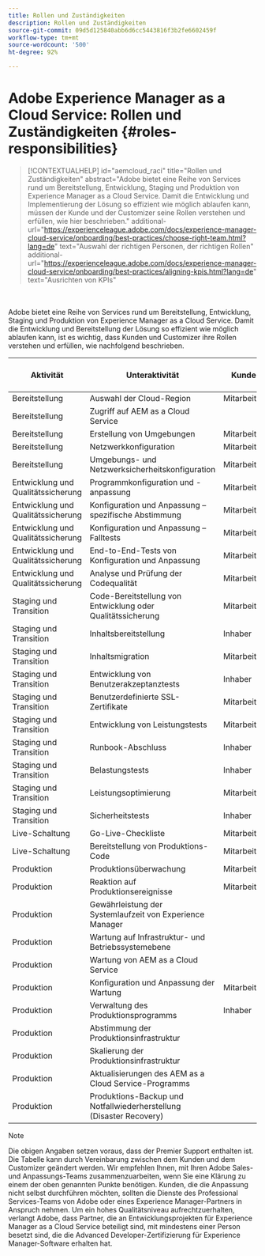 ```yaml
---
title: Rollen und Zuständigkeiten
description: Rollen und Zuständigkeiten
source-git-commit: 09d5d125840abb6d6cc5443816f3b2fe6602459f
workflow-type: tm+mt
source-wordcount: '500'
ht-degree: 92%

---
```



# Adobe Experience Manager as a Cloud Service: Rollen und Zuständigkeiten {#roles-responsibilities}

>[!CONTEXTUALHELP]
>id="aemcloud_raci"
>title="Rollen und Zuständigkeiten"
>abstract="Adobe bietet eine Reihe von Services rund um Bereitstellung, Entwicklung, Staging und Produktion von Experience Manager as a Cloud Service. Damit die Entwicklung und Implementierung der Lösung so effizient wie möglich ablaufen kann, müssen der Kunde und der Customizer seine Rollen verstehen und erfüllen, wie hier beschrieben."
>additional-url="https://experienceleague.adobe.com/docs/experience-manager-cloud-service/onboarding/best-practices/choose-right-team.html?lang=de" text="Auswahl der richtigen Personen, der richtigen Rollen"
>additional-url="https://experienceleague.adobe.com/docs/experience-manager-cloud-service/onboarding/best-practices/aligning-kpis.html?lang=de" text="Ausrichten von KPIs"

<br></br>
Adobe bietet eine Reihe von Services rund um Bereitstellung, Entwicklung, Staging und Produktion von Experience Manager as a Cloud Service. Damit die Entwicklung und Bereitstellung der Lösung so effizient wie möglich ablaufen kann, ist es wichtig, dass Kunden und Customizer ihre Rollen verstehen und erfüllen, wie nachfolgend beschrieben.


| Aktivität | Unteraktivität | Kunde | Customizer | Adobe | Cloud Manager-Funktionen |
|---------------------------------|-------------------------------------------------------|-------------|-------------|---------|-----------------------------|
| Bereitstellung | Auswahl der Cloud-Region | Mitarbeiter | Inhaber | Advisor | Ja |
| Bereitstellung | Zugriff auf AEM as a Cloud Service |  |  | Inhaber | Ja |
| Bereitstellung | Erstellung von Umgebungen | Mitarbeiter | Inhaber | Advisor | Ja |
| Bereitstellung | Netzwerkkonfiguration | Mitarbeiter | Inhaber | Advisor | Ja |
| Bereitstellung | Umgebungs- und Netzwerksicherheitskonfiguration | Mitarbeiter | Inhaber | Advisor | Ja |
| Entwicklung und Qualitätssicherung | Programmkonfiguration und -anpassung | Mitarbeiter | Inhaber |  |  |
| Entwicklung und Qualitätssicherung | Konfiguration und Anpassung – spezifische Abstimmung | Mitarbeiter | Inhaber |  |  |
| Entwicklung und Qualitätssicherung | Konfiguration und Anpassung – Falltests | Mitarbeiter | Inhaber |  |  |
| Entwicklung und Qualitätssicherung | End-to-End-Tests von Konfiguration und Anpassung | Mitarbeiter | Inhaber |  |  |
| Entwicklung und Qualitätssicherung | Analyse und Prüfung der Codequalität | Mitarbeiter | Inhaber | Advisor | Ja |
| Staging und Transition | Code-Bereitstellung von Entwicklung oder Qualitätssicherung | Mitarbeiter | Inhaber | Advisor | Ja |
| Staging und Transition | Inhaltsbereitstellung | Inhaber | Mitarbeiter |  |  |
| Staging und Transition | Inhaltsmigration | Mitarbeiter | Inhaber |  |  |
| Staging und Transition | Entwicklung von Benutzerakzeptanztests | Inhaber | Mitarbeiter |  |  |
| Staging und Transition | Benutzerdefinierte SSL-Zertifikate | Mitarbeiter | Inhaber | Advisor | Ja |
| Staging und Transition | Entwicklung von Leistungstests | Mitarbeiter | Inhaber |  |  |
| Staging und Transition | Runbook-Abschluss | Inhaber | Mitarbeiter |  |  |
| Staging und Transition | Belastungstests | Inhaber |  |  |  |
| Staging und Transition | Leistungsoptimierung | Mitarbeiter | Inhaber |  |  |
| Staging und Transition | Sicherheitstests | Inhaber | Mitarbeiter |  |  |
| Live-Schaltung | Go-Live-Checkliste | Mitarbeiter | Inhaber |  |  |
| Live-Schaltung | Bereitstellung von Produktions-Code | Mitarbeiter | Inhaber | Advisor | Ja |
| Produktion | Produktionsüberwachung | Mitarbeiter |  | Inhaber |  |
| Produktion | Reaktion auf Produktionsereignisse | Mitarbeiter | Mitarbeiter | Inhaber |  |
| Produktion | Gewährleistung der Systemlaufzeit von Experience Manager |  |  | Inhaber |  |
| Produktion | Wartung auf Infrastruktur- und Betriebssystemebene |  |  | Inhaber |  |
| Produktion | Wartung von AEM as a Cloud Service |  |  | Inhaber |  |
| Produktion | Konfiguration und Anpassung der Wartung | Mitarbeiter | Inhaber |  |  |
| Produktion | Verwaltung des Produktionsprogramms | Inhaber |  |  |  |
| Produktion | Abstimmung der Produktionsinfrastruktur |  |  | Inhaber |  |
| Produktion | Skalierung der Produktionsinfrastruktur |  |  | Inhaber |  |
| Produktion | Aktualisierungen des AEM as a Cloud Service-Programms |  |  | Inhaber |  |
| Produktion | Produktions-Backup und Notfallwiederherstellung (Disaster Recovery) |  |  | Inhaber |  |

>[!NOTE]
>
> Die obigen Angaben setzen voraus, dass der Premier Support enthalten ist. Die Tabelle kann durch Vereinbarung zwischen dem Kunden und dem Customizer geändert werden. Wir empfehlen Ihnen, mit Ihren Adobe Sales- und Anpassungs-Teams zusammenzuarbeiten, wenn Sie eine Klärung zu einem der oben genannten Punkte benötigen.
> Kunden, die die Anpassung nicht selbst durchführen möchten, sollten die Dienste des Professional Services-Teams von Adobe oder eines Experience Manager-Partners in Anspruch nehmen.
>Um ein hohes Qualitätsniveau aufrechtzuerhalten, verlangt Adobe, dass Partner, die an Entwicklungsprojekten für Experience Manager as a Cloud Service beteiligt sind, mit mindestens einer Person besetzt sind, die die Advanced Developer-Zertifizierung für Experience Manager-Software erhalten hat.

